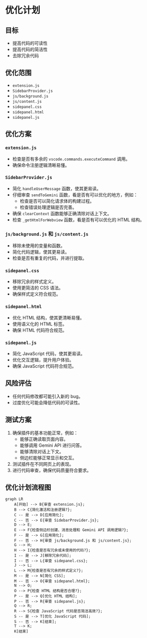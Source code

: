 # 优化计划

## 目标

*   提高代码的可读性
*   提高代码的简洁性
*   去除冗余代码

## 优化范围

*   `extension.js`
*   `SidebarProvider.js`
*   `js/background.js`
*   `js/content.js`
*   `sidepanel.css`
*   `sidepanel.html`
*   `sidepanel.js`

## 优化方案

### `extension.js`

*   检查是否有多余的 `vscode.commands.executeCommand` 调用。
*   确保命令注册逻辑清晰易懂。

### `SidebarProvider.js`

*   简化 `handleUserMessage` 函数，使其更易读。
*   仔细审查 `sendToGemini` 函数，看是否有可以优化的地方，例如：
    *   检查是否可以简化请求体的构建过程。
    *   检查错误处理逻辑是否完善。
*   确保 `clearContext` 函数能够正确清除对话上下文。
*   检查 `_getHtmlForWebview` 函数，看是否有可以优化的 HTML 结构。

### `js/background.js` 和 `js/content.js`

*   移除未使用的变量和函数。
*   简化代码逻辑，使其更易读。
*   检查是否有重复的代码，并进行提取。

### `sidepanel.css`

*   移除冗余的样式定义。
*   使用更简洁的 CSS 语法。
*   确保样式定义符合规范。

### `sidepanel.html`

*   优化 HTML 结构，使其更清晰易懂。
*   使用语义化的 HTML 标签。
*   确保 HTML 代码符合规范。

### `sidepanel.js`

*   简化 JavaScript 代码，使其更易读。
*   优化交互逻辑，提升用户体验。
*   确保 JavaScript 代码符合规范。

## 风险评估

*   任何代码修改都可能引入新的 bug。
*   过度优化可能会降低代码的可读性。

## 测试方案

1.  确保插件的基本功能正常，例如：
    *   能够正确读取页面内容。
    *   能够调用 Gemini API 进行问答。
    *   能够清除对话上下文。
    *   侧边栏能够正常显示和交互。
2.  测试插件在不同网页上的表现。
3.  进行代码审查，确保代码质量符合要求。

## 优化计划流程图

```mermaid
graph LR
    A[开始] --> B{审查 extension.js};
    B --> C{简化激活和注册逻辑?};
    C -- 是 --> D[应用简化];
    C -- 否 --> E{审查 SidebarProvider.js};
    D --> E;
    E --> F{检查侧边栏创建、消息处理和 Gemini API 调用逻辑?};
    F -- 是 --> G[应用简化];
    F -- 否 --> H{审查 js/background.js 和 js/content.js};
    G --> H;
    H --> I{检查是否有冗余或未使用的代码?};
    I -- 是 --> J[移除冗余代码];
    I -- 否 --> L{审查 sidepanel.css};
    J --> L;
    L --> M{检查是否有冗余的样式定义?};
    M -- 是 --> N[简化 CSS];
    M -- 否 --> O{审查 sidepanel.html};
    N --> O;
    O --> P{检查 HTML 结构是否合理?};
    P -- 是 --> Q[优化 HTML 结构];
    P -- 否 --> R{审查 sidepanel.js};
    Q --> R;
    R --> S{检查 JavaScript 代码是否简洁高效?};
    S -- 是 --> T[优化 JavaScript 代码];
    S -- 否 --> K[结束];
    T --> K;
    K[结束]